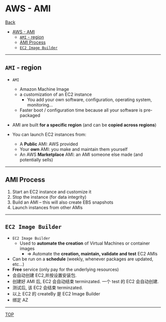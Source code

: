 # AWS - AMI

[Back](../index.md)

- [AWS - AMI](#aws---ami)
  - [`AMI` - region](#ami---region)
  - [AMI Process](#ami-process)
  - [`EC2 Image Builder`](#ec2-image-builder)

---

## `AMI` - region

- `AMI`

  - Amazon Machine Image
  - a customization of an EC2 instance
    - You add your own software, configuration, operating system, monitoring…
  - Faster boot / configuration time because all your software is pre-packaged

- AMI are built **for a specific region** (and can be **copied across regions**)
- You can launch EC2 instances from:
  - A **Public** AMI: AWS provided
  - Your **own** AMI: you make and maintain them yourself
  - An AWS **Marketplace** AMI: an AMI someone else made (and potentially sells)

---

## AMI Process

1. Start an EC2 instance and customize it
2. Stop the instance (for data integrity)
3. Build an AMI – this will also create EBS snapshots
4. Launch instances from other AMIs

---

## `EC2 Image Builder`

- `EC2 Image Builder`
  - Used to **automate the creation** of Virtual Machines or container images
    - => Automate the **creation, maintain, validate and test** EC2 AMIs
- Can be run on a **schedule** (weekly, whenever packages are updated, etc…)
- **Free** service (only pay for the underlying resources)
- 会自动创建 EC2,并按设置安装包.
- 创建好 AMI 后, EC2 会自动结束 terminzated. 一个 test 的 EC2 会自动创建.
- 测试后, 该 EC2 会结束 terminzated.
- 以上 EC2 的 createBy 是 EC2 Image Builder
- 绑定 AZ

---

[TOP](#aws---ami)

